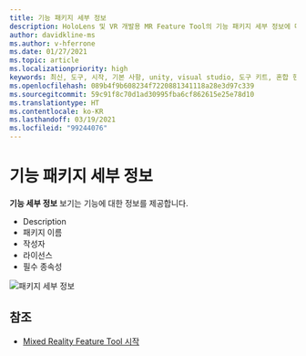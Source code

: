 ```yaml
---
title: 기능 패키지 세부 정보
description: HoloLens 및 VR 개발용 MR Feature Tool의 기능 패키지 세부 정보에 대해 알아봅니다.
author: davidkline-ms
ms.author: v-hferrone
ms.date: 01/27/2021
ms.topic: article
ms.localizationpriority: high
keywords: 최신, 도구, 시작, 기본 사항, unity, visual studio, 도구 키트, 혼합 현실 헤드셋, windows mixed reality 헤드셋, 가상 현실 헤드셋, 설치, Windows, HoloLens, 에뮬레이터, unreal, openxr
ms.openlocfilehash: 089b4f9b608234f7220881341118a28e3d97c339
ms.sourcegitcommit: 59c91f8c70d1ad30995fba6cf862615e25e78d10
ms.translationtype: HT
ms.contentlocale: ko-KR
ms.lasthandoff: 03/19/2021
ms.locfileid: "99244076"
---
```

# <a name="feature-package-details"></a>기능 패키지 세부 정보

**기능 세부 정보** 보기는 기능에 대한 정보를 제공합니다. 
* Description
* 패키지 이름
* 작성자 
* 라이선스
* 필수 종속성

![패키지 세부 정보](images/FeatureToolFeatureDetails.png)

## <a name="see-also"></a>참조

- [Mixed Reality Feature Tool 시작](welcome-to-mr-feature-tool.md)
